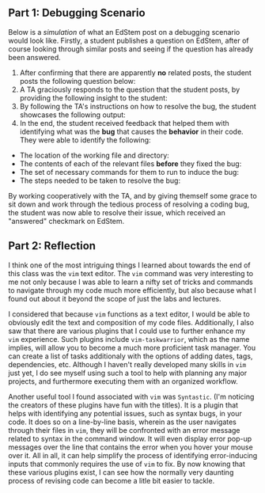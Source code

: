 ## Part 1: Debugging Scenario

Below is a *simulation* of what an EdStem post on a debugging scenario would look like. Firstly, a student publishes a question on EdStem, after of course looking through similar posts and seeing if the question has already been answered. 

1. After confirming that there are apparently **no** related posts, the student posts the following question below:
2. A TA graciously responds to the question that the student posts, by providing the following insight to the student:
3. By following the TA's instructions on how to resolve the bug, the student showcases the following output:
4. In the end, the student received feedback that helped them with identifying what was the **bug** that causes the **behavior** in their code. They were able to identify the following:
- The location of the working file and directory:
- The contents of each of the relevant files **before** they fixed the bug:
- The set of necessary commands for them to run to induce the bug:
- The steps needed to be taken to resolve the bug:

By working cooperatively with the TA, and by giving themself some grace to sit down and work through the tedious process of resolving a coding bug, the student was now able to resolve their issue, which received an "answered" checkmark on EdStem.

## Part 2: Reflection

I think one of the most intriguing things I learned about towards the end of this class was the `vim` text editor. The `vim` command was very interesting to me not only because I was able to learn a nifty set of tricks and commands to navigate through my code much more efficiently, but also because what I found out about it beyond the scope of just the labs and lectures. 

I considered that because `vim` functions as a text editor, I would be able to obviously edit the text and composition of my code files. Additionally, I also saw that there are various plugins that I could use to further enhance my `vim` experience. Such plugins include `vim-taskwarrior`, which as the name implies, will allow you to become a much more proficient task manager. You can create a list of tasks additionaly with the options of adding dates, tags, dependencies, etc. Although I haven't really developed many skills in `vim` just yet, I do see myself using such a tool to help with planning any major projects, and furthermore executing them with an organized workflow. 

Another useful tool I found associated with `vim` was `Syntastic`. (I'm noticing the creators of these plugins have fun with the titles). It is a plugin that helps with identifying any potential issues, such as syntax bugs, in your code. It does so on a line-by-line basis, wherein as the user navigates through their files in `vim`, they will be confronted with an error message related to syntax in the command window. It will even display error pop-up messages over the line that contains the error when you hover your mouse over it. All in all, it can help simplify the process of identifying error-inducing inputs that commonly requires the use of `vim` to fix. By now knowing that these various plugins exist, I can see how the normally very daunting process of revising code can become a litle bit easier to tackle. 
